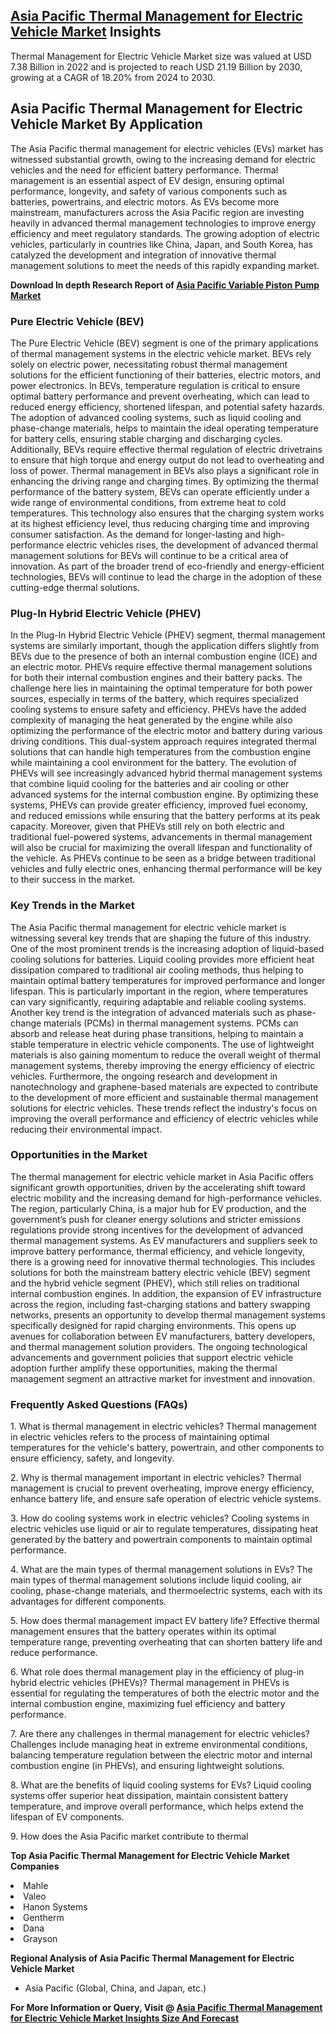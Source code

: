 <h2><a href="https://www.verifiedmarketreports.com/download-sample/?rid=260478&amp;utm_source=Github-Feb&amp;utm_medium=225" target="_blank">Asia Pacific Thermal Management for Electric Vehicle Market</a> Insights</h2><p>Thermal Management for Electric Vehicle Market size was valued at USD 7.38 Billion in 2022 and is projected to reach USD 21.19 Billion by 2030, growing at a CAGR of 18.20% from 2024 to 2030.</p><p><h2>Asia Pacific Thermal Management for Electric Vehicle Market By Application</h2> <p>The Asia Pacific thermal management for electric vehicles (EVs) market has witnessed substantial growth, owing to the increasing demand for electric vehicles and the need for efficient battery performance. Thermal management is an essential aspect of EV design, ensuring optimal performance, longevity, and safety of various components such as batteries, powertrains, and electric motors. As EVs become more mainstream, manufacturers across the Asia Pacific region are investing heavily in advanced thermal management technologies to improve energy efficiency and meet regulatory standards. The growing adoption of electric vehicles, particularly in countries like China, Japan, and South Korea, has catalyzed the development and integration of innovative thermal management solutions to meet the needs of this rapidly expanding market. <strong><p><strong>Download In depth Research Report of <a href="https://www.verifiedmarketreports.com/download-sample/?rid=236118&amp;utm_source=Pulse-Dec&amp;utm_medium=225" target="_blank">Asia Pacific Variable Piston Pump Market</a></strong></p></strong></p> <h3>Pure Electric Vehicle (BEV)</h3> <p>The Pure Electric Vehicle (BEV) segment is one of the primary applications of thermal management systems in the electric vehicle market. BEVs rely solely on electric power, necessitating robust thermal management solutions for the efficient functioning of their batteries, electric motors, and power electronics. In BEVs, temperature regulation is critical to ensure optimal battery performance and prevent overheating, which can lead to reduced energy efficiency, shortened lifespan, and potential safety hazards. The adoption of advanced cooling systems, such as liquid cooling and phase-change materials, helps to maintain the ideal operating temperature for battery cells, ensuring stable charging and discharging cycles. Additionally, BEVs require effective thermal regulation of electric drivetrains to ensure that high torque and energy output do not lead to overheating and loss of power. Thermal management in BEVs also plays a significant role in enhancing the driving range and charging times. By optimizing the thermal performance of the battery system, BEVs can operate efficiently under a wide range of environmental conditions, from extreme heat to cold temperatures. This technology also ensures that the charging system works at its highest efficiency level, thus reducing charging time and improving consumer satisfaction. As the demand for longer-lasting and high-performance electric vehicles rises, the development of advanced thermal management solutions for BEVs will continue to be a critical area of innovation. As part of the broader trend of eco-friendly and energy-efficient technologies, BEVs will continue to lead the charge in the adoption of these cutting-edge thermal solutions. <h3>Plug-In Hybrid Electric Vehicle (PHEV)</h3> <p>In the Plug-In Hybrid Electric Vehicle (PHEV) segment, thermal management systems are similarly important, though the application differs slightly from BEVs due to the presence of both an internal combustion engine (ICE) and an electric motor. PHEVs require effective thermal management solutions for both their internal combustion engines and their battery packs. The challenge here lies in maintaining the optimal temperature for both power sources, especially in terms of the battery, which requires specialized cooling systems to ensure safety and efficiency. PHEVs have the added complexity of managing the heat generated by the engine while also optimizing the performance of the electric motor and battery during various driving conditions. This dual-system approach requires integrated thermal solutions that can handle high temperatures from the combustion engine while maintaining a cool environment for the battery. The evolution of PHEVs will see increasingly advanced hybrid thermal management systems that combine liquid cooling for the batteries and air cooling or other advanced systems for the internal combustion engine. By optimizing these systems, PHEVs can provide greater efficiency, improved fuel economy, and reduced emissions while ensuring that the battery performs at its peak capacity. Moreover, given that PHEVs still rely on both electric and traditional fuel-powered systems, advancements in thermal management will also be crucial for maximizing the overall lifespan and functionality of the vehicle. As PHEVs continue to be seen as a bridge between traditional vehicles and fully electric ones, enhancing thermal performance will be key to their success in the market. <h3>Key Trends in the Market</h3> <p>The Asia Pacific thermal management for electric vehicle market is witnessing several key trends that are shaping the future of this industry. One of the most prominent trends is the increasing adoption of liquid-based cooling solutions for batteries. Liquid cooling provides more efficient heat dissipation compared to traditional air cooling methods, thus helping to maintain optimal battery temperatures for improved performance and longer lifespan. This is particularly important in the region, where temperatures can vary significantly, requiring adaptable and reliable cooling systems. Another key trend is the integration of advanced materials such as phase-change materials (PCMs) in thermal management systems. PCMs can absorb and release heat during phase transitions, helping to maintain a stable temperature in electric vehicle components. The use of lightweight materials is also gaining momentum to reduce the overall weight of thermal management systems, thereby improving the energy efficiency of electric vehicles. Furthermore, the ongoing research and development in nanotechnology and graphene-based materials are expected to contribute to the development of more efficient and sustainable thermal management solutions for electric vehicles. These trends reflect the industry's focus on improving the overall performance and efficiency of electric vehicles while reducing their environmental impact. <h3>Opportunities in the Market</h3> <p>The thermal management for electric vehicle market in Asia Pacific offers significant growth opportunities, driven by the accelerating shift toward electric mobility and the increasing demand for high-performance vehicles. The region, particularly China, is a major hub for EV production, and the government’s push for cleaner energy solutions and stricter emissions regulations provide strong incentives for the development of advanced thermal management systems. As EV manufacturers and suppliers seek to improve battery performance, thermal efficiency, and vehicle longevity, there is a growing need for innovative thermal technologies. This includes solutions for both the mainstream battery electric vehicle (BEV) segment and the hybrid vehicle segment (PHEV), which still relies on traditional internal combustion engines. In addition, the expansion of EV infrastructure across the region, including fast-charging stations and battery swapping networks, presents an opportunity to develop thermal management systems specifically designed for rapid charging environments. This opens up avenues for collaboration between EV manufacturers, battery developers, and thermal management solution providers. The ongoing technological advancements and government policies that support electric vehicle adoption further amplify these opportunities, making the thermal management segment an attractive market for investment and innovation. <h3>Frequently Asked Questions (FAQs)</h3> <p>1. What is thermal management in electric vehicles? Thermal management in electric vehicles refers to the process of maintaining optimal temperatures for the vehicle's battery, powertrain, and other components to ensure efficiency, safety, and longevity.</p> <p>2. Why is thermal management important in electric vehicles? Thermal management is crucial to prevent overheating, improve energy efficiency, enhance battery life, and ensure safe operation of electric vehicle systems.</p> <p>3. How do cooling systems work in electric vehicles? Cooling systems in electric vehicles use liquid or air to regulate temperatures, dissipating heat generated by the battery and powertrain components to maintain optimal performance.</p> <p>4. What are the main types of thermal management solutions in EVs? The main types of thermal management solutions include liquid cooling, air cooling, phase-change materials, and thermoelectric systems, each with its advantages for different components.</p> <p>5. How does thermal management impact EV battery life? Effective thermal management ensures that the battery operates within its optimal temperature range, preventing overheating that can shorten battery life and reduce performance.</p> <p>6. What role does thermal management play in the efficiency of plug-in hybrid electric vehicles (PHEVs)? Thermal management in PHEVs is essential for regulating the temperatures of both the electric motor and the internal combustion engine, maximizing fuel efficiency and battery performance.</p> <p>7. Are there any challenges in thermal management for electric vehicles? Challenges include managing heat in extreme environmental conditions, balancing temperature regulation between the electric motor and internal combustion engine (in PHEVs), and ensuring lightweight solutions.</p> <p>8. What are the benefits of liquid cooling systems for EVs? Liquid cooling systems offer superior heat dissipation, maintain consistent battery temperature, and improve overall performance, which helps extend the lifespan of EV components.</p> <p>9. How does the Asia Pacific market contribute to thermal</p><p><strong>Top Asia Pacific Thermal Management for Electric Vehicle Market Companies</strong></p><div data-test-id=""><p><li>Mahle</li><li> Valeo</li><li> Hanon Systems</li><li> Gentherm</li><li> Dana</li><li> Grayson</li></p><div><strong>Regional Analysis of&nbsp;Asia Pacific Thermal Management for Electric Vehicle Market</strong></div><ul><li dir="ltr"><p dir="ltr">Asia Pacific (Global, China, and Japan, etc.)</p></li></ul><p><strong>For More Information or Query, Visit @&nbsp;</strong><strong><a href="https://www.verifiedmarketreports.com/product/thermal-management-for-electric-vehicle-market/?utm_source=Github-Feb&amp;utm_medium=225" target="_blank">Asia Pacific Thermal Management for Electric Vehicle Market Insights Size And Forecast</a></strong></p></div><h2>&nbsp;</h2><div data-test-id="">&nbsp;</div>
